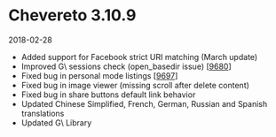 # Chevereto 3.10.9

2018-02-28

- Added support for Facebook strict URI matching (March update)
- Improved G\ sessions check (open_basedir issue) [[9680](https://chevereto.com/community/threads/9680/)]
- Fixed bug in personal mode listings [[9697](https://chevereto.com/community/threads/9697/)]
- Fixed bug in image viewer (missing scroll after delete content)
- Fixed bug in share buttons default link behavior
- Updated Chinese Simplified, French, German, Russian and Spanish translations
- Updated G\ Library
